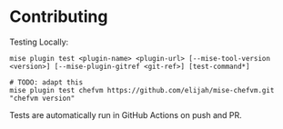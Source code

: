 # Contributing

Testing Locally:

```shell
mise plugin test <plugin-name> <plugin-url> [--mise-tool-version <version>] [--mise-plugin-gitref <git-ref>] [test-command*]

# TODO: adapt this
mise plugin test chefvm https://github.com/elijah/mise-chefvm.git "chefvm version"
```

Tests are automatically run in GitHub Actions on push and PR.
